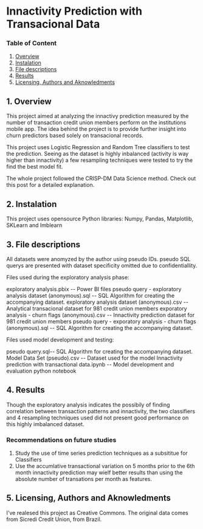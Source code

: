# Innactivity Prediction with Transacional Data

### Table of Content
1. [Overview](#overview)
2. [Instalation](#instalation)
3. [File descriptions](#files)
4. [Results](#results)
5. [Licensing, Authors and Aknowledments](#licensing)

## 1. Overview <a name="overview"></a>
This project aimed at analyzing the innactivy prediction measured by the number of transaction credit union members perform on the institutions mobile app. The idea behind the project is to provide further insight into churn predictors based solely on transacional records.

This project uses Logistic Regression and Random Tree classifiers to test the prediction. Seeing as the dataset is highly inbalanced (activity is way higher than innactivity) a few resampling techniques were tested to try the find the best model fit.

The whole project followed the CRISP-DM Data Science method. Check out this post for a detailed explanation.

## 2. Instalation <a name="instalation"></a>

This project uses opensource Python libraries: Numpy, Pandas, Matplotlib, SKLearn and Imblearn

## 3. File descriptions <a name="files"></a>

All datasets were anomyzed by the author using pseudo IDs.
pseudo SQL querys are presented with dataset specificity omitted due to confidentiallity.

Files used during the exploratory analysis phase:

exploratory analysis.pbix -- Power BI files
pseudo query - exploratory analysis dataset (anonymous).sql -- SQL Algorithm for creating the accompanying dataset.
exploratory analysis dataset (anonymous).csv -- Analytical transacional dataset for 981 credit union members
exporatory analysis - churn flags (anonymous).csv -- Innactivity prediction dataset for 981 credit union members
pseudo query - exporatory analysis - churn flags (anonymous).sql -- SQL Algorithm for creating the accompanying dataset.
 
Files used model development and testing:

pseudo query.sql-- SQL Algorithm for creating the accompanying dataset.
Model Data Set (pseudo).csv -- Dataset used for the model
Innactivity prediction with transactional data.ipynb -- Model development and evaluation python notebook

## 4. Results <a name="results"></a>

Though the exploratory analysis indicates the possibily of finding correlation between transaction patterns and innactivity, the two classifiers and 4 resampling techniques used did not present good performance on this highly imbalanced dataset.

### Recommendations on future studies

1. Study the use of time series prediction techniques as a subsititue for Classifiers
2. Use the accumlative transactional variation on 5 months prior to the 6th month innactivity prediction may wielf better results than using the absolute number of transations per month as features.

## 5. Licensing, Authors and Aknowledments <a name="licensing"></a>

I've realesed this project as Creative Commons.
The original data comes from Sicredi Credit Union, from Brazil.

